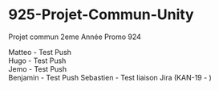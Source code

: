 # 925-Projet-Commun-Unity
Projet commun 2eme Année Promo 924 

Matteo - Test Push  
Hugo - Test Push    
Jemo - Test Push    
Benjamin - Test Push
Sebastien - Test liaison Jira (KAN-19 - )   
